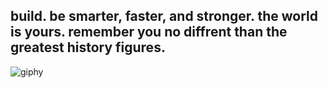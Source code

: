 ## build. be smarter, faster, and stronger. the world is yours. remember you no diffrent than the greatest history figures. 

![giphy](https://github.com/user-attachments/assets/0ca1008a-476f-4e4a-8bbe-5ca090fdd2ab)
